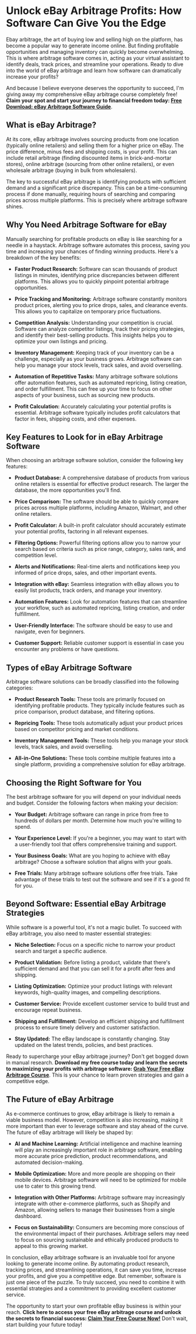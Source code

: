# Unlock eBay Arbitrage Profits: How Software Can Give You the Edge

Ebay arbitrage, the art of buying low and selling high on the platform, has become a popular way to generate income online. But finding profitable opportunities and managing inventory can quickly become overwhelming. This is where arbitrage software comes in, acting as your virtual assistant to identify deals, track prices, and streamline your operations.  Ready to dive into the world of eBay arbitrage and learn how software can dramatically increase your profits?

And because I believe everyone deserves the opportunity to succeed, I'm giving away my comprehensive eBay arbitrage course completely free!  **Claim your spot and start your journey to financial freedom today: [Free Download:  eBay Arbitrage Software Guide](https://udemywork.com/arbitrage-software-ebay)**.

## What is eBay Arbitrage?

At its core, eBay arbitrage involves sourcing products from one location (typically online retailers) and selling them for a higher price on eBay.  The price difference, minus fees and shipping costs, is your profit.  This can include retail arbitrage (finding discounted items in brick-and-mortar stores), online arbitrage (sourcing from other online retailers), or even wholesale arbitrage (buying in bulk from wholesalers).

The key to successful eBay arbitrage is identifying products with sufficient demand and a significant price discrepancy.  This can be a time-consuming process if done manually, requiring hours of searching and comparing prices across multiple platforms.  This is precisely where arbitrage software shines.

## Why You Need Arbitrage Software for eBay

Manually searching for profitable products on eBay is like searching for a needle in a haystack. Arbitrage software automates this process, saving you time and increasing your chances of finding winning products. Here's a breakdown of the key benefits:

*   **Faster Product Research:** Software can scan thousands of product listings in minutes, identifying price discrepancies between different platforms.  This allows you to quickly pinpoint potential arbitrage opportunities.

*   **Price Tracking and Monitoring:**  Arbitrage software constantly monitors product prices, alerting you to price drops, sales, and clearance events.  This allows you to capitalize on temporary price fluctuations.

*   **Competition Analysis:**  Understanding your competition is crucial.  Software can analyze competitor listings, track their pricing strategies, and identify their best-selling products. This insights helps you to optimize your own listings and pricing.

*   **Inventory Management:** Keeping track of your inventory can be a challenge, especially as your business grows. Arbitrage software can help you manage your stock levels, track sales, and avoid overselling.

*   **Automation of Repetitive Tasks:** Many arbitrage software solutions offer automation features, such as automated repricing, listing creation, and order fulfillment. This can free up your time to focus on other aspects of your business, such as sourcing new products.

*   **Profit Calculation:** Accurately calculating your potential profits is essential. Arbitrage software typically includes profit calculators that factor in fees, shipping costs, and other expenses.

## Key Features to Look for in eBay Arbitrage Software

When choosing an arbitrage software solution, consider the following key features:

*   **Product Database:** A comprehensive database of products from various online retailers is essential for effective product research. The larger the database, the more opportunities you'll find.

*   **Price Comparison:** The software should be able to quickly compare prices across multiple platforms, including Amazon, Walmart, and other online retailers.

*   **Profit Calculator:** A built-in profit calculator should accurately estimate your potential profits, factoring in all relevant expenses.

*   **Filtering Options:** Powerful filtering options allow you to narrow your search based on criteria such as price range, category, sales rank, and competition level.

*   **Alerts and Notifications:**  Real-time alerts and notifications keep you informed of price drops, sales, and other important events.

*   **Integration with eBay:** Seamless integration with eBay allows you to easily list products, track orders, and manage your inventory.

*   **Automation Features:** Look for automation features that can streamline your workflow, such as automated repricing, listing creation, and order fulfillment.

*   **User-Friendly Interface:**  The software should be easy to use and navigate, even for beginners.

*   **Customer Support:**  Reliable customer support is essential in case you encounter any problems or have questions.

## Types of eBay Arbitrage Software

Arbitrage software solutions can be broadly classified into the following categories:

*   **Product Research Tools:** These tools are primarily focused on identifying profitable products. They typically include features such as price comparison, product database, and filtering options.

*   **Repricing Tools:**  These tools automatically adjust your product prices based on competitor pricing and market conditions.

*   **Inventory Management Tools:** These tools help you manage your stock levels, track sales, and avoid overselling.

*   **All-in-One Solutions:**  These tools combine multiple features into a single platform, providing a comprehensive solution for eBay arbitrage.

## Choosing the Right Software for You

The best arbitrage software for you will depend on your individual needs and budget. Consider the following factors when making your decision:

*   **Your Budget:**  Arbitrage software can range in price from free to hundreds of dollars per month. Determine how much you're willing to spend.

*   **Your Experience Level:** If you're a beginner, you may want to start with a user-friendly tool that offers comprehensive training and support.

*   **Your Business Goals:**  What are you hoping to achieve with eBay arbitrage?  Choose a software solution that aligns with your goals.

*   **Free Trials:**  Many arbitrage software solutions offer free trials. Take advantage of these trials to test out the software and see if it's a good fit for you.

## Beyond Software:  Essential eBay Arbitrage Strategies

While software is a powerful tool, it's not a magic bullet. To succeed with eBay arbitrage, you also need to master essential strategies:

*   **Niche Selection:**  Focus on a specific niche to narrow your product search and target a specific audience.

*   **Product Validation:**  Before listing a product, validate that there's sufficient demand and that you can sell it for a profit after fees and shipping.

*   **Listing Optimization:**  Optimize your product listings with relevant keywords, high-quality images, and compelling descriptions.

*   **Customer Service:**  Provide excellent customer service to build trust and encourage repeat business.

*   **Shipping and Fulfillment:**  Develop an efficient shipping and fulfillment process to ensure timely delivery and customer satisfaction.

*   **Stay Updated:** The eBay landscape is constantly changing. Stay updated on the latest trends, policies, and best practices.

Ready to supercharge your eBay arbitrage journey? Don't get bogged down in manual research. **Download my free course today and learn the secrets to maximizing your profits with arbitrage software: [Grab Your Free eBay Arbitrage Course](https://udemywork.com/arbitrage-software-ebay)**. This is your chance to learn proven strategies and gain a competitive edge.

## The Future of eBay Arbitrage

As e-commerce continues to grow, eBay arbitrage is likely to remain a viable business model. However, competition is also increasing, making it more important than ever to leverage software and stay ahead of the curve. The future of eBay arbitrage will likely be shaped by:

*   **AI and Machine Learning:**  Artificial intelligence and machine learning will play an increasingly important role in arbitrage software, enabling more accurate price prediction, product recommendations, and automated decision-making.

*   **Mobile Optimization:**  More and more people are shopping on their mobile devices. Arbitrage software will need to be optimized for mobile use to cater to this growing trend.

*   **Integration with Other Platforms:**  Arbitrage software may increasingly integrate with other e-commerce platforms, such as Shopify and Amazon, allowing sellers to manage their businesses from a single dashboard.

*   **Focus on Sustainability:**  Consumers are becoming more conscious of the environmental impact of their purchases. Arbitrage sellers may need to focus on sourcing sustainable and ethically produced products to appeal to this growing market.

In conclusion, eBay arbitrage software is an invaluable tool for anyone looking to generate income online. By automating product research, tracking prices, and streamlining operations, it can save you time, increase your profits, and give you a competitive edge. But remember, software is just one piece of the puzzle. To truly succeed, you need to combine it with essential strategies and a commitment to providing excellent customer service.

The opportunity to start your own profitable eBay business is within your reach. **Click here to access your free eBay arbitrage course and unlock the secrets to financial success: [Claim Your Free Course Now!](https://udemywork.com/arbitrage-software-ebay)**  Don't wait, start building your future today!
